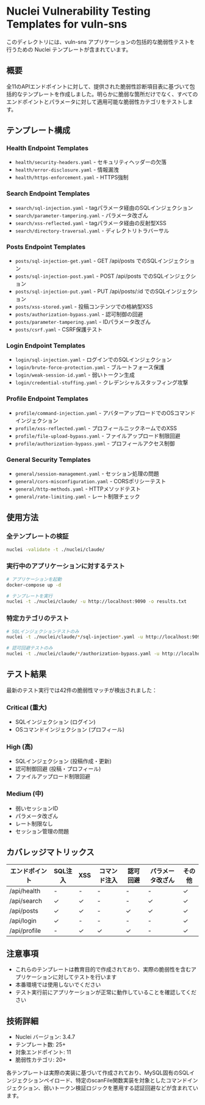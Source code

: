# Nuclei Vulnerability Testing Templates for vuln-sns

このディレクトリには、vuln-sns アプリケーションの包括的な脆弱性テストを行うための Nuclei テンプレートが含まれています。

## 概要

全11のAPIエンドポイントに対して、提供された脆弱性診断項目表に基づいて包括的なテンプレートを作成しました。明らかに脆弱な箇所だけでなく、すべてのエンドポイントとパラメータに対して適用可能な脆弱性カテゴリをテストします。

## テンプレート構成

### Health Endpoint Templates
- `health/security-headers.yaml` - セキュリティヘッダーの欠落
- `health/error-disclosure.yaml` - 情報漏洩
- `health/https-enforcement.yaml` - HTTPS強制

### Search Endpoint Templates  
- `search/sql-injection.yaml` - tagパラメータ経由のSQLインジェクション
- `search/parameter-tampering.yaml` - パラメータ改ざん
- `search/xss-reflected.yaml` - tagパラメータ経由の反射型XSS
- `search/directory-traversal.yaml` - ディレクトリトラバーサル

### Posts Endpoint Templates
- `posts/sql-injection-get.yaml` - GET /api/posts でのSQLインジェクション
- `posts/sql-injection-post.yaml` - POST /api/posts でのSQLインジェクション
- `posts/sql-injection-put.yaml` - PUT /api/posts/:id でのSQLインジェクション
- `posts/xss-stored.yaml` - 投稿コンテンツでの格納型XSS
- `posts/authorization-bypass.yaml` - 認可制御の回避
- `posts/parameter-tampering.yaml` - IDパラメータ改ざん
- `posts/csrf.yaml` - CSRF保護テスト

### Login Endpoint Templates
- `login/sql-injection.yaml` - ログインでのSQLインジェクション
- `login/brute-force-protection.yaml` - ブルートフォース保護
- `login/weak-session-id.yaml` - 弱いトークン生成
- `login/credential-stuffing.yaml` - クレデンシャルスタッフィング攻撃

### Profile Endpoint Templates
- `profile/command-injection.yaml` - アバターアップロードでのOSコマンドインジェクション
- `profile/xss-reflected.yaml` - プロフィールニックネームでのXSS
- `profile/file-upload-bypass.yaml` - ファイルアップロード制限回避
- `profile/authorization-bypass.yaml` - プロフィールアクセス制御

### General Security Templates
- `general/session-management.yaml` - セッション処理の問題
- `general/cors-misconfiguration.yaml` - CORSポリシーテスト
- `general/http-methods.yaml` - HTTPメソッドテスト
- `general/rate-limiting.yaml` - レート制限チェック

## 使用方法

### 全テンプレートの検証
```bash
nuclei -validate -t ./nuclei/claude/
```

### 実行中のアプリケーションに対するテスト
```bash
# アプリケーションを起動
docker-compose up -d

# テンプレートを実行
nuclei -t ./nuclei/claude/ -u http://localhost:9090 -o results.txt
```

### 特定カテゴリのテスト
```bash
# SQLインジェクションテストのみ
nuclei -t ./nuclei/claude/*/sql-injection*.yaml -u http://localhost:9090

# 認可回避テストのみ  
nuclei -t ./nuclei/claude/*/authorization-bypass.yaml -u http://localhost:9090
```

## テスト結果

最新のテスト実行では42件の脆弱性マッチが検出されました：

### Critical (重大)
- SQLインジェクション (ログイン)
- OSコマンドインジェクション (プロフィール)

### High (高)
- SQLインジェクション (投稿作成・更新)
- 認可制御回避 (投稿・プロフィール)
- ファイルアップロード制限回避

### Medium (中)
- 弱いセッションID
- パラメータ改ざん
- レート制限なし
- セッション管理の問題

## カバレッジマトリックス

| エンドポイント | SQL注入 | XSS | コマンド注入 | 認可回避 | パラメータ改ざん | その他 |
|---------------|---------|-----|-------------|----------|----------------|--------|
| /api/health   | -       | -   | -           | -        | -              | ✓      |
| /api/search   | ✓       | ✓   | -           | -        | ✓              | ✓      |
| /api/posts    | ✓       | ✓   | -           | ✓        | ✓              | ✓      |
| /api/login    | ✓       | -   | -           | -        | -              | ✓      |
| /api/profile  | -       | ✓   | ✓           | ✓        | -              | ✓      |

## 注意事項

- これらのテンプレートは教育目的で作成されており、実際の脆弱性を含むアプリケーションに対してテストを行います
- 本番環境では使用しないでください
- テスト実行前にアプリケーションが正常に動作していることを確認してください

## 技術詳細

- Nuclei バージョン: 3.4.7
- テンプレート数: 25+
- 対象エンドポイント: 11
- 脆弱性カテゴリ: 20+

各テンプレートは実際の実装に基づいて作成されており、MySQL固有のSQLインジェクションペイロード、特定のscanFile関数実装を対象としたコマンドインジェクション、弱いトークン検証ロジックを悪用する認証回避などが含まれています。
